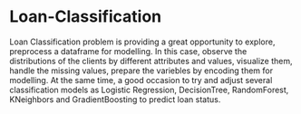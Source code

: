 # Loan-Classification
Loan Classification problem is providing a great opportunity to explore, preprocess a dataframe for modelling. In this case, observe the distributions of the clients by different attributes and values, visualize them, handle the missing values, prepare the variebles by encoding them for modelling. 
At the same time, a good occasion to try and adjust several classification models as Logistic Regression, DecisionTree, RandomForest, KNeighbors and GradientBoosting to predict loan status.
